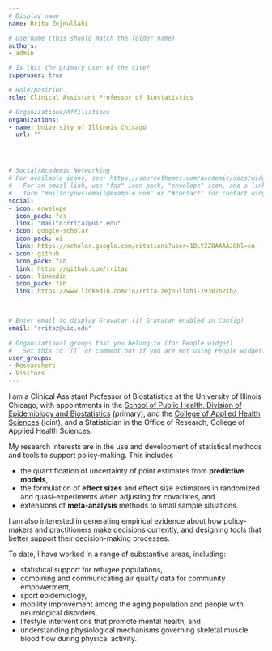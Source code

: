 ```yaml
---
# Display name
name: Rrita Zejnullahi

# Username (this should match the folder name)
authors:
- admin

# Is this the primary user of the site?
superuser: true

# Role/position
role: Clinical Assistant Professor of Biostatistics

# Organizations/Affiliations
organizations:
- name: University of Illinois Chicago 
  url: ""




# Social/Academic Networking
# For available icons, see: https://sourcethemes.com/academic/docs/widgets/#icons
#   For an email link, use "fas" icon pack, "envelope" icon, and a link in the
#   form "mailto:your-email@example.com" or "#contact" for contact widget.
social:
- icon: envelope
  icon_pack: fas
  link: "mailto:rritaz@uic.edu" 
- icon: google-scholar
  icon_pack: ai
  link: https://scholar.google.com/citations?user=1DLY2Z8AAAAJ&hl=en
- icon: github
  icon_pack: fab
  link: https://github.com/rritaz
- icon: linkedin
  icon_pack: fab
  link: https://www.linkedin.com/in/rrita-zejnullahi-79307b21b/
  


# Enter email to display Gravatar (if Gravatar enabled in Config)
email: "rritaz@uic.edu"
  
# Organizational groups that you belong to (for People widget)
#   Set this to `[]` or comment out if you are not using People widget.  
user_groups:
- Researchers
- Visitors
---
```


I am a Clinical Assistant Professor of Biostatistics at the University of Illinois Chicago, with appointments in the [School of Public Health, Division of Epidemiology and Biostatistics](https://publichealth.uic.edu/) (primary), and the [College of Applied Health Sciences](https://ahs.uic.edu/) (joint), and a Statistician in the Office of Research, College of Applied Health Sciences.

My research interests are in the use and development of statistical methods and tools to support policy-making. This includes 
- the quantification of uncertainty of point estimates from **predictive models**,
- the formulation of **effect sizes** and effect size estimators in randomized and quasi-experiments when adjusting for covariates, and
- extensions of **meta-analysis** methods to small sample situations.

I am also interested in generating empirical evidence about how policy-makers and practitioners make decisions currently, and designing tools that better support their decision-making processes. 

To date, I have worked in a range of substantive areas, including:
- statistical support for refugee populations,
- combining and communicating air quality data for community empowerment, 
- sport epidemiology,
- mobility improvement among the aging population and people with neurological disorders,
- lifestyle interventions that promote mental health, and
- understanding physiological mechanisms governing skeletal muscle blood flow during physical activity.







